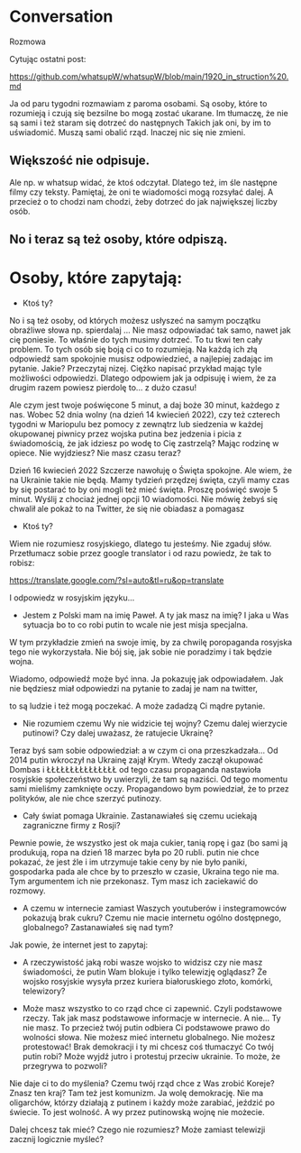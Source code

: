 # Conversation
Rozmowa

Cytując ostatni post:

https://github.com/whatsupW/whatsupW/blob/main/1920_in_struction%20.md

Ja od paru tygodni rozmawiam z paroma osobami. Są osoby, które to rozumieją i czują się bezsilne bo mogą zostać ukarane. Im tłumaczę, że nie są sami i też staram się dotrzeć do następnych Takich jak oni, by im to uświadomić. Muszą sami obalić rząd. Inaczej nic się nie zmieni.

## Większość nie odpisuje. 
Ale np. w whatsup widać, że ktoś odczytał. Dlatego też, im śle następne filmy czy teksty. Pamiętaj, że oni te wiadomości mogą rozsyłać dalej. A przecież o to chodzi nam chodzi, żeby dotrzeć do jak największej liczby osób.

## No i teraz są też osoby, które odpiszą.

# Osoby, które zapytają: 
- Ktoś ty?

No i są też osoby, od których możesz usłyszeć na samym początku obraźliwe słowa np. spierdalaj … 
Nie masz odpowiadać tak samo, nawet jak cię poniesie. To właśnie do tych musimy dotrzeć. To tu tkwi ten cały problem. To tych osób się boją ci co to rozumieją. Na każdą ich złą odpowiedź sam spokojnie musisz odpowiedzieć, a najlepiej zadając im pytanie. Jakie? Przeczytaj nizej.
Ciężko napisać przykład mając tyle możliwości odpowiedzi. Dlatego odpowiem jak ja odpisuję i wiem, że za drugim razem powiesz pierdolę to… z dużo czasu!

Ale czym jest twoje poświęcone 5 minut, a daj boże 30 minut, każdego z nas. Wobec 52 dnia wolny (na dzień 14 kwiecień 2022), czy też czterech tygodni w Mariopulu bez pomocy z zewnątrz lub siedzenia w każdej okupowanej piwnicy  przez wojska putina bez jedzenia i picia z świadomością, że jak idziesz po wodę to Cię  zastrzelą? Mając rodzinę w opiece. Nie wyjdziesz? Nie masz czasu teraz? 

Dzień 16 kwiecień 2022 Szczerze nawołuję o Święta spokojne. Ale wiem, że na Ukrainie takie nie będą. Mamy tydzień przędzej święta, czyli mamy czas by się postarać to by oni mogli też mieć święta. Proszę poświęć swoje 5 minut. Wyślij z chociaż jednej opcji 10 wiadomości. Nie mówię żebyś się chwalił ale pokaż to na Twitter, że się nie obiadasz a pomagasz  

- Ktoś ty? 

Wiem nie rozumiesz rosyjskiego, dlatego tu jesteśmy. Nie zgaduj słów. Przetłumacz sobie przez google translator i od razu powiedz,  że tak to robisz:

https://translate.google.com/?sl=auto&tl=ru&op=translate

I odpowiedz w rosyjskim języku… 

- Jestem z Polski mam na imię Paweł. A ty jak masz na imię? I jaka u Was sytuacja bo to co robi putin to wcale nie jest misja specjalna.

W tym przykładzie zmień na swoje imię, by za chwilę poropaganda rosyjska tego nie wykorzystała. Nie bój się, jak sobie nie poradzimy i tak będzie wojna.

Wiadomo, odpowiedź może być inna. Ja pokazuję jak odpowiadałem. Jak nie będziesz miał odpowiedzi na pytanie to zadaj je nam na twitter,  



to są ludzie i też mogą poczekać. A może zadadzą Ci mądre pytanie. 
- Nie rozumiem czemu Wy nie widzicie tej wojny? Czemu dalej wierzycie putinowi? Czy dalej uważasz, że ratujecie Ukrainę?


Teraz  byś sam sobie odpowiedział: a w czym ci ona przeszkadzała… Od 2014 putin wkroczył na Ukrainę zajął Krym. Wtedy zaczął okupować Dombas i ŁŁŁŁŁŁŁŁŁŁŁŁŁŁŁ od tego czasu propaganda nastawioła rosyjskie społeczeństwo by uwierzyli, że tam są naziści.  Od tego momentu sami mieliśmy zamknięte oczy. Propagandowo bym powiedział, że to przez polityków, ale nie chce szerzyć putinozy.


- Cały świat pomaga Ukrainie. Zastanawiałeś się czemu uciekają zagraniczne firmy z Rosji?


Pewnie powie, że wszystko jest ok maja cukier, tanią ropę i gaz (bo sami ją produkują, ropa na dzień 18 marzec była po 20 rubli. putin nie chce pokazać, że jest źle i im utrzymuje takie ceny by nie było paniki, gospodarka pada ale chce by to przeszło w czasie, Ukraina tego nie ma. Tym argumentem ich nie przekonasz. Tym masz ich zaciekawić do rozmowy. 

- A czemu w internecie zamiast Waszych youtuberów i instegramowców pokazują brak cukru? Czemu nie macie internetu ogólno dostępnego, globalnego? Zastanawiałeś się nad tym?

Jak powie, że internet jest to zapytaj:
- A rzeczywistość jaką robi wasze wojsko to widzisz czy nie masz świadomości, że putin Wam blokuje i tylko telewizję oglądasz? Że wojsko rosyjskie wysyła przez kuriera białoruskiego złoto, komórki, telewizory?


-  Może masz wszystko to co rząd chce ci zapewnić. Czyli podstawowe rzeczy. Tak jak masz podstawowe informacje w internecie. A nie…  Ty nie masz. To przecież twój putin odbiera Ci podstawowe prawo do wolności słowa. Nie możesz mieć internetu globalnego. Nie możesz protestować! Brak demokracji i ty mi chcesz coś tłumaczyć Co twój putin robi? Może wyjdź jutro i protestuj przeciw ukrainie. To może, że przegrywa to pozwoli?

Nie daje ci to do myślenia? Czemu twój rząd chce z Was zrobić Koreje? Znasz ten kraj? Tam też jest komunizm. Ja wolę demokrację. Nie ma oligarchów, którzy działają z putinem i każdy może zarabiać, jeździć po świecie. To jest wolność. A wy przez putinowską wojnę nie możecie.


Dalej chcesz tak mieć?
Czego nie rozumiesz?
Może zamiast telewizji zacznij logicznie myśleć?
